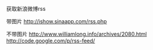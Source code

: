 获取新浪微博rss

带图片
http://ishow.sinaapp.com/rss.php

不带图片
http://www.williamlong.info/archives/2080.html
http://code.google.com/p/rss-feed/

